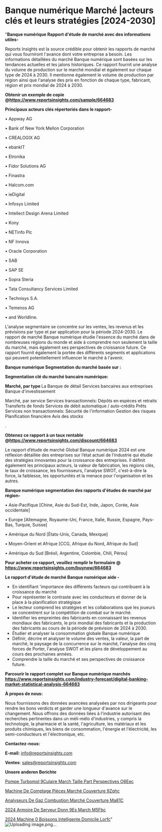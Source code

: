 # Banque numérique Marché |acteurs clés et leurs stratégies [2024-2030]

"<strong>Banque numérique Rapport d'étude de marché avec des informations utiles-</strong>

Reports Insights est la source crédible pour obtenir les rapports de marché qui vous fourniront l'avance dont votre entreprise a besoin. Les informations détaillées du marché Banque numérique sont basées sur les tendances actuelles et les jalons historiques. Ce rapport fournit une analyse du volume de production sur le marché mondial et également sur chaque type de 2024 à 2030. Il mentionne également le volume de production par région ainsi que l'analyse des prix en fonction de chaque type, fabricant, région et prix mondial de 2024 à 2030.

<strong><b>Obtenir un exemple de copie @</b></strong><a href=https://www.reportsinsights.com/sample/664683><strong><b>https://www.reportsinsights.com/sample/664683</b></strong></a>

<b>Principaux acteurs clés répertoriés dans le rapport-</b>

<b> </b>• Appway AG

• Bank of New York Mellon Corporation

• CREALOGIX AG

• ebankIT

• Etronika

• Fidor Solutions AG

• Finastra

• Halcom.com

• ieDigital

• Infosys Limited

• Intellect Design Arena Limited

• Kony

• NETinfo Plc

• NF Innova

• Oracle Corporation

• SAB

• SAP SE

• Sopra Steria

• Tata Consultancy Services Limited

• Technisys S.A.

• Temenos AG

• and Worldline.

L'analyse segmentaire se concentre sur les ventes, les revenus et les prévisions par type et par application pour la période 2024-2030. Le rapport de marché Banque numérique étudie l'essence du marché dans de nombreuses régions du monde et aide à comprendre non seulement la taille du marché, mais également ses perspectives de croissance future. Ce rapport fournit également la portée des différents segments et applications qui peuvent potentiellement influencer le marché à l'avenir.

<strong>Banque numérique Segmentation du marché basée sur :</strong>

<strong> Segmentation clé du marché bancaire numérique: </strong>

<strong> Marché, par type </strong>
La Banque de détail
Services bancaires aux entreprises
Banque d'investissement

Marché, par service
Services transactionnels:
Dépôts en espèces et retraits
Transferts de fonds
Services de débit automatique / auto-crédits
Prêts
Services non transactionnels:
Sécurité de l'information
Gestion des risques
Planification financière
Avis des stocks

.

<strong><b>Obtenez ce rapport à un taux rentable @</b></strong><a href=https://www.reportsinsights.com/discount/664683><strong><b>https://www.reportsinsights.com/discount/664683</b></strong></a>

Le rapport d’étude de marché Global Banque numérique 2024 est une réflexion détaillée des entreprises sur l’état actuel de l’industrie qui étudie des stratégies innovantes pour la croissance des entreprises. Il définit également les principaux acteurs, la valeur de fabrication, les régions clés, le taux de croissance, les fournisseurs, l'analyse SWOT, c'est-à-dire la force, la faiblesse, les opportunités et la menace pour l'organisation et les autres.

<strong>Banque numérique segmentation des rapports d'études de marché par région-</strong>

• Asie-Pacifique [Chine, Asie du Sud-Est, Inde, Japon, Corée, Asie occidentale]

• Europe [Allemagne, Royaume-Uni, France, Italie, Russie, Espagne, Pays-Bas, Turquie, Suisse]

• Amérique du Nord [États-Unis, Canada, Mexique]

• Moyen-Orient et Afrique [CCG, Afrique du Nord, Afrique du Sud]

• Amérique du Sud [Brésil, Argentine, Colombie, Chili, Pérou]

<strong>Pour acheter ce rapport, veuillez remplir le formulaire @   <a href=https://www.reportsinsights.com/buynow/664683>https://www.reportsinsights.com/buynow/664683</a></strong>

<strong>Le rapport d'étude de marché Banque numérique aide -</strong>
<ul>
  <li>En identifiant 'importance des différents facteurs qui contribuent à la croissance du marché</li>
  <li>Pour représenter le contraste avec les conducteurs et donner de la place à la planification stratégique</li>
  <li>Le lecteur comprend les stratégies et les collaborations que les joueurs se concentrent sur la compétition de combat sur le marché.</li>
  <li>Identifier les empreintes des fabricants en connaissant les revenus mondiaux des fabricants, le prix mondial des fabricants et la production des fabricants au cours de la période de prévision de 2024 à 2030.</li>
  <li>Étudier et analyser la consommation globale Banque numérique</li>
  <li>Définir, décrire et analyser le volume des ventes, la valeur, la part de marché, le paysage de la concurrence sur le marché, l'analyse des cinq forces de Porter, l'analyse SWOT et les plans de développement au cours des prochaines années.</li>
  <li>Comprendre la taille du marché et ses perspectives de croissance future.</li>
</ul>

<strong>Parcourir le rapport complet sur Banque numérique marchés <a href=https://www.reportsinsights.com/industry-forecast/digital-banking-market-statistical-analysis-664683>https://www.reportsinsights.com/industry-forecast/digital-banking-market-statistical-analysis-664683</a></strong>

<strong>À propos de nous:</strong>

Nous fournissons des données avancées analysées par nos dirigeants pour rendre les bons verdicts et garder une longueur d'avance sur le changement. Nous offrons des données liées à l'industrie autorisant des recherches pertinentes dans un méli-mélo d'industries, y compris la technologie, la pharmacie et la santé, l'agriculture, les matériaux et les produits chimiques, les biens de consommation, l'énergie et l'électricité, les semi-conducteurs et l'électronique, etc.

<strong>Contactez-nous:</strong>

<strong>E-mail:</strong> <a href=mailto:info@reportsinsights.com>info@reportsinsights.com</a>

<strong>Ventes</strong>: <a href=mailto:sales@reportsinsights.com>sales@reportsinsights.com</a>

<strong>Unsere anderen Berichte</strong>

<a href=https://www.linkedin.com/pulse/pompe-turbomol%C3%A9culaire-march%C3%A9-taille-part-perspectives-o6eec/>Pompe Turbomol 9Culaire March Taille Part Perspectives O6Eec</a>

<a href=https://www.linkedin.com/pulse/machine-de-comptage-pièces-marché-couverture-9zqhc/>Machine De Comptage Pièces Marché Couverture 9Zqhc</a>

<a href=https://www.linkedin.com/pulse/analyseurs-de-gaz-combustion-marché-couverture-ma81c/>Analyseurs De Gaz Combustion Marché Couverture Ma81C</a>

<a href=https://www.linkedin.com/pulse/2024-armoire-de-serveur-donn%C3%A9es-march%C3%A9-m5fbc/>2024 Armoire De Serveur Donn 9Es March M5Fbc</a>

<a href=https://www.linkedin.com/pulse/2024-machine-%C3%A0-boissons-intelligente-domicile-lorfc/>2024 Machine  0 Boissons Intelligente Domicile Lorfc</a>"
![Uploading image.png…]()
